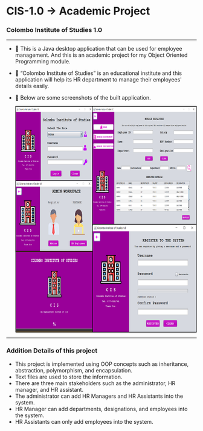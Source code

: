 # CIS-1.0 -> Academic Project
<h3>Colombo Institute of Studies 1.0</h3>

---

- 📝 This is a Java desktop application that can be used for employee management. And this is an academic project for my Object Oriented Programming module.
- 📝 “Colombo Institute of Studies” is an educational institute and this application will help its HR department to manage their employees' details easily.
- 📝 Below are some screenshots of the built application.

  <img width="800" height="600" align="center"  alt="GIF" src="https://github.com/RamithaHeshan33/CIS-1.0/blob/main/Screenshots/Untitled-2.jpg">
  
---

<h3>Addition Details of this project</h3>

- This project is implemented using OOP concepts such as inheritance, abstraction, polymorphism, and encapsulation.
- Text files are used to store the information.
- There are three main stakeholders such as the administrator, HR manager, and HR assistant.
- The administrator can add HR Managers and HR Assistants into the system.
- HR Manager can add departments, designations, and employees into the system.
- HR Assistants can only add employees into the system.
